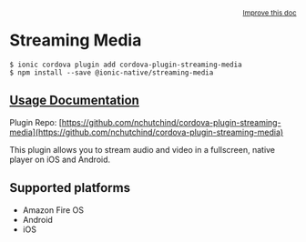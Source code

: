 <a style="float:right;font-size:12px;" href="http://github.com/ionic-team/ionic-native/edit/master/src/@ionic-native/plugins/streaming-media/index.ts#L46">
  Improve this doc
</a>

# Streaming Media

```
$ ionic cordova plugin add cordova-plugin-streaming-media
$ npm install --save @ionic-native/streaming-media
```

## [Usage Documentation](https://ionicframework.com/docs/native/streaming-media/)

Plugin Repo: [https://github.com/nchutchind/cordova-plugin-streaming-media](https://github.com/nchutchind/cordova-plugin-streaming-media)

This plugin allows you to stream audio and video in a fullscreen, native player on iOS and Android.

## Supported platforms
- Amazon Fire OS
- Android
- iOS



